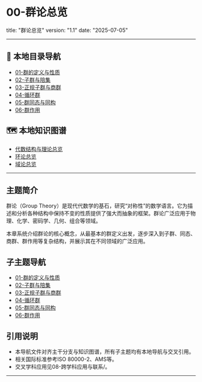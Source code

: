 # 00-群论总览

title: "群论总览"
version: "1.1"
date: "2025-07-05"

---

## 📁 本地目录导航

- [01-群的定义与性质](./01-群的定义与性质.md)
- [02-子群与陪集](./02-子群与陪集.md)
- [03-正规子群与商群](./03-正规子群与商群.md)
- [04-循环群](./04-循环群.md)
- [05-群同态与同构](./05-群同态与同构.md)
- [06-群作用](./06-群作用.md)

## 🗺️ 本地知识图谱

- [代数结构与理论总览](../00-代数结构与理论总览.md)
- [环论总览](../03-环论/00-环论总览.md)
- [域论总览](../04-域论/00-域论总览.md)

---

## 主题简介

群论（Group Theory）是现代代数学的基石，研究“对称性”的数学语言。它为描述和分析各种结构中保持不变的性质提供了强大而抽象的框架。群论广泛应用于物理、化学、密码学、几何、组合等领域。

本章系统介绍群论的核心概念，从最基本的群定义出发，逐步深入到子群、同态、商群、群作用等复杂结构，并展示其在不同领域的广泛应用。

## 子主题导航

- [01-群的定义与性质](./01-群的定义与性质.md)
- [02-子群与陪集](./02-子群与陪集.md)
- [03-正规子群与商群](./03-正规子群与商群.md)
- [04-循环群](./04-循环群.md)
- [05-群同态与同构](./05-群同态与同构.md)
- [06-群作用](./06-群作用.md)

## 引用说明

- 本导航文件对齐主干分支与知识图谱，所有子主题均有本地导航与交叉引用。
- 相关国际标准参考ISO 80000-2、AMS等。
- 交叉学科应用见08-跨学科应用与联系/。

---

